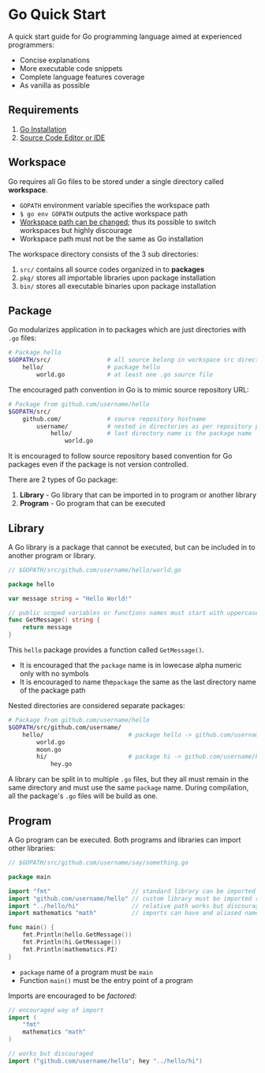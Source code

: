 # Go Quick Start

A quick start guide for Go programming language aimed at experienced programmers:

* Concise explanations
* More executable code snippets
* Complete language features coverage 
* As vanilla as possible

## Requirements

1. [Go Installation](https://golang.org/doc/install)
2. [Source Code Editor or IDE](https://golang.org/doc/editors.html)

## Workspace

Go requires all Go files to be stored under a single directory called **workspace**.

* `GOPATH` environment variable specifies the workspace path
* `$ go env GOPATH` outputs the active workspace path
* [Workspace path can be changed](https://golang.org/wiki/SettingGOPATH); thus its possible to switch workspaces but highly discourage
* Workspace path must not be the same as Go installation

The workspace directory consists of the 3 sub directories:

1. `src/` contains all source codes organized in to **packages**
2. `pkg/` stores all importable libraries upon package installation
3. `bin/` stores all executable binaries upon package installation

## Package

Go modularizes application in to packages which are just directories with `.go` files:

```bash
# Package hello
$GOPATH/src/                # all source belong in workspace src directory
    hello/                  # package hello
        world.go            # at least one .go source file
```

The encouraged path convention in Go is to mimic source repository URL:

```bash
# Package from github.com/username/hello
$GOPATH/src/
    github.com/             # source repository hostname
        username/           # nested in directories as per repository path
            hello/          # last directory name is the package name
                world.go
```

It is encouraged to follow source repository based convention for Go packages even if the package is not version controlled.

There are 2 types of Go package:

1. **Library** - Go library that can be imported in to program or another library
2. **Program** - Go program that can be executed

## Library

A Go library is a package that cannot be executed, but can be included in to another program or library.

```go
// $GOPATH/src/github.com/username/hello/world.go

package hello

var message string = "Hello World!"

// public scoped variables or functions names must start with uppercase
func GetMessage() string {
    return message
}
```

This `hello` package provides a function called `GetMessage()`.

* It is encouraged that the `package` name is in lowecase alpha numeric only with no symbols
* It is encouraged to name the`package` the same as the last directory name of the package path

Nested directories are considered separate packages:

```bash
# Package from github.com/username/hello
$GOPATH/src/github.com/username/
    hello/                        # package hello -> github.com/username/hello
        world.go
        moon.go
        hi/                       # package hi -> github.com/username/hello/hi
            hey.go
```

A library can be split in to multiple `.go` files, but they all must remain in the same directory and must use the same `package` name. During compilation, all the package's `.go` files will be build as one.

## Program

A Go program can be executed. Both programs and libraries can import other libraries:

```go
// $GOPATH/src/github.com/username/say/something.go

package main

import "fmt"                       // standard library can be imported without a path
import "github.com/username/hello" // custom library must be imported relative to GOPATH
import "../hello/hi"               // relative path works but discouraged
import mathematics "math"          // imports can have and aliased name

func main() {
    fmt.Println(hello.GetMessage())
    fmt.Println(hi.GetMessage())
    fmt.Println(mathematics.PI)
}
```

* `package` name of a program must be `main`
* Function `main()` must be the entry point of a program

Imports are encouraged to be _factored_:

```go
// encouraged way of import
import (
    "fmt"
    mathematics "math"
)

// works but discouraged
import ("github.com/username/hello"; hey "../hello/hi")
```




